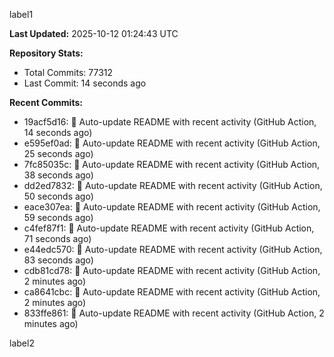 
label1 
<!-- ACTIVITY_START -->
**Last Updated:** 2025-10-12 01:24:43 UTC

**Repository Stats:**
- Total Commits: 77312
- Last Commit: 14 seconds ago

**Recent Commits:**
- 19acf5d16: 🤖 Auto-update README with recent activity (GitHub Action, 14 seconds ago)
- e595ef0ad: 🤖 Auto-update README with recent activity (GitHub Action, 25 seconds ago)
- 7fc85035c: 🤖 Auto-update README with recent activity (GitHub Action, 38 seconds ago)
- dd2ed7832: 🤖 Auto-update README with recent activity (GitHub Action, 50 seconds ago)
- eace307ea: 🤖 Auto-update README with recent activity (GitHub Action, 59 seconds ago)
- c4fef87f1: 🤖 Auto-update README with recent activity (GitHub Action, 71 seconds ago)
- e44edc570: 🤖 Auto-update README with recent activity (GitHub Action, 83 seconds ago)
- cdb81cd78: 🤖 Auto-update README with recent activity (GitHub Action, 2 minutes ago)
- ca8641cbc: 🤖 Auto-update README with recent activity (GitHub Action, 2 minutes ago)
- 833ffe861: 🤖 Auto-update README with recent activity (GitHub Action, 2 minutes ago)
<!-- ACTIVITY_END -->

label2
